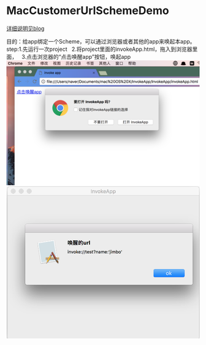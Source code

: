 # MacCustomerUrlSchemeDemo

[详细说明见blog](https://blog.csdn.net/goldWave01/article/details/65440928)


目的：给app绑定一个Scheme，可以通过浏览器或者其他的app来唤起本app。
step:1.先运行一次project
     2.将project里面的invokeApp.html，拖入到浏览器里面，
     3.点击浏览器的“点击唤醒app”按钮，唤起app
 ![image](https://github.com/goldWave/MacCustomerUrlSchemeDemo/blob/master/MacCustomerUrlSchemeDemo/p1.png)
  ![image](https://github.com/goldWave/MacCustomerUrlSchemeDemo/blob/master/MacCustomerUrlSchemeDemo/p2.png)
